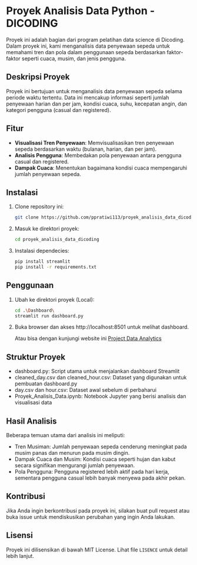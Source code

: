 # Proyek Analisis Data Python - DICODING
Proyek ini adalah bagian dari program pelatihan data science di Dicoding. Dalam proyek ini, kami menganalisis data penyewaan sepeda untuk memahami tren dan pola dalam penggunaan sepeda berdasarkan faktor-faktor seperti cuaca, musim, dan jenis pengguna.

## Deskripsi Proyek
Proyek ini bertujuan untuk menganalisis data penyewaan sepeda selama periode waktu tertentu. Data ini mencakup informasi seperti jumlah penyewaan harian dan per jam, kondisi cuaca, suhu, kecepatan angin, dan kategori pengguna (casual dan registered).

## Fitur
- **Visualisasi Tren Penyewaan**: Memvisualisasikan tren penyewaan sepeda berdasarkan waktu (bulanan, harian, dan per jam).
- **Analisis Pengguna**: Membedakan pola penyewaan antara pengguna casual dan registered.
- **Dampak Cuaca**: Menentukan bagaimana kondisi cuaca mempengaruhi jumlah penyewaan sepeda.

## Instalasi
1. Clone repository ini:
   ```bash
   git clone https://github.com/ppratiwi113/proyek_analisis_data_dicoding.git

2. Masuk ke direktori proyek:
    ```bash
    cd proyek_analisis_data_dicoding

3. Instalasi dependecies:
    ```bash
    pip install streamlit
    pip install -r requirements.txt

## Penggunaan
1. Ubah ke direktori proyek (Local):

    ```bash
    cd .\Dashboard\
    streamlit run dashboard.py
    ```
2. Buka browser dan akses http://localhost:8501 untuk melihat dashboard.

    Atau bisa dengan kunjungi website ini [Project Data Analytics](https://bike-sharing-ariniamsr.streamlit.app/)

## Struktur Proyek
- dashboard.py: Script utama untuk menjalankan dashboard Streamlit
- cleaned_day.csv dan cleaned_hour.csv: Dataset yang digunakan untuk pembuatan dashboard.py
- day.csv dan hour.csv: Dataset awal sebelum di perbaharui
- Proyek_Analisis_Data.ipynb: Notebook Jupyter yang berisi analisis dan visualisasi data

## Hasil Analisis
Beberapa temuan utama dari analisis ini meliputi:

- Tren Musiman: Jumlah penyewaan sepeda cenderung meningkat pada musim panas dan menurun pada musim dingin.
- Dampak Cuaca dan Musim: Kondisi cuaca seperti hujan dan kabut secara signifikan mengurangi jumlah penyewaan.
- Pola Pengguna: Pengguna registered lebih aktif pada hari kerja, sementara pengguna casual lebih banyak menyewa pada akhir pekan.

## Kontribusi
Jika Anda ingin berkontribusi pada proyek ini, silakan buat pull request atau buka issue untuk mendiskusikan perubahan yang ingin Anda lakukan.

## Lisensi
Proyek ini dilisensikan di bawah MIT License. Lihat file `LISENCE` untuk detail lebih lanjut.


